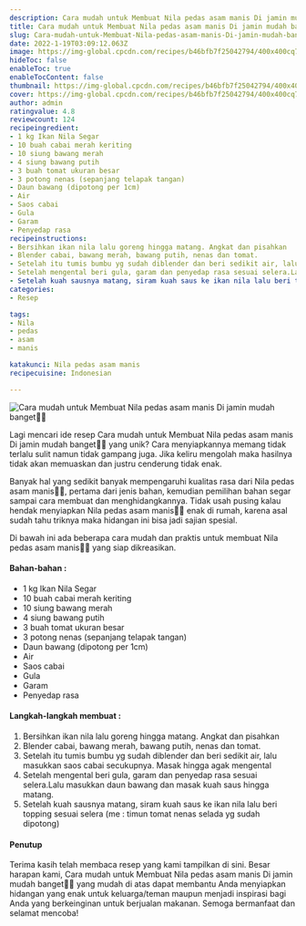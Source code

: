 ```yaml
---
description: Cara mudah untuk Membuat Nila pedas asam manis Di jamin mudah banget"
title: Cara mudah untuk Membuat Nila pedas asam manis Di jamin mudah banget
slug: Cara-mudah-untuk-Membuat-Nila-pedas-asam-manis-Di-jamin-mudah-banget
date: 2022-1-19T03:09:12.063Z
image: https://img-global.cpcdn.com/recipes/b46bfb7f25042794/400x400cq70/photo.jpg
hideToc: false
enableToc: true
enableTocContent: false
thumbnail: https://img-global.cpcdn.com/recipes/b46bfb7f25042794/400x400cq70/photo.jpg
cover: https://img-global.cpcdn.com/recipes/b46bfb7f25042794/400x400cq70/photo.jpg
author: admin
ratingvalue: 4.8
reviewcount: 124
recipeingredient:
- 1 kg Ikan Nila Segar
- 10 buah cabai merah keriting
- 10 siung bawang merah
- 4 siung bawang putih
- 3 buah tomat ukuran besar
- 3 potong nenas (sepanjang telapak tangan)
- Daun bawang (dipotong per 1cm)
- Air
- Saos cabai
- Gula
- Garam
- Penyedap rasa
recipeinstructions:
- Bersihkan ikan nila lalu goreng hingga matang. Angkat dan pisahkan
- Blender cabai, bawang merah, bawang putih, nenas dan tomat.
- Setelah itu tumis bumbu yg sudah diblender dan beri sedikit air, lalu masukkan saos cabai secukupnya. Masak hingga agak mengental
- Setelah mengental beri gula, garam dan penyedap rasa sesuai selera.Lalu masukkan daun bawang dan masak kuah saus hingga matang.
- Setelah kuah sausnya matang, siram kuah saus ke ikan nila lalu beri topping sesuai selera (me : timun tomat nenas selada yg sudah dipotong)
categories:
- Resep

tags:
- Nila
- pedas
- asam
- manis

katakunci: Nila pedas asam manis
recipecuisine: Indonesian

---
```


![Cara mudah untuk Membuat Nila pedas asam manis Di jamin mudah banget👩‍🍳](https://img-global.cpcdn.com/recipes/b46bfb7f25042794/400x400cq70/photo.jpg)

Lagi mencari ide resep Cara mudah untuk Membuat Nila pedas asam manis Di jamin mudah banget👩‍🍳 yang unik? Cara menyiapkannya memang tidak terlalu sulit namun tidak gampang juga. Jika keliru mengolah maka hasilnya tidak akan memuaskan dan justru cenderung tidak enak.

Banyak hal yang sedikit banyak mempengaruhi kualitas rasa dari Nila pedas asam manis👩‍🍳, pertama dari jenis bahan, kemudian pemilihan bahan segar sampai cara membuat dan menghidangkannya. Tidak usah pusing kalau hendak menyiapkan Nila pedas asam manis👩‍🍳 enak di rumah, karena asal sudah tahu triknya maka hidangan ini bisa jadi sajian spesial.

Di bawah ini ada beberapa cara mudah dan praktis untuk membuat Nila pedas asam manis👩‍🍳 yang siap dikreasikan.

<!--inarticleads1-->

#### Bahan-bahan :

- 1 kg Ikan Nila Segar
- 10 buah cabai merah keriting
- 10 siung bawang merah
- 4 siung bawang putih
- 3 buah tomat ukuran besar
- 3 potong nenas (sepanjang telapak tangan)
- Daun bawang (dipotong per 1cm)
- Air
- Saos cabai
- Gula
- Garam
- Penyedap rasa

<!--inarticleads2-->

#### Langkah-langkah membuat :

1. Bersihkan ikan nila lalu goreng hingga matang. Angkat dan pisahkan
1. Blender cabai, bawang merah, bawang putih, nenas dan tomat.
1. Setelah itu tumis bumbu yg sudah diblender dan beri sedikit air, lalu masukkan saos cabai secukupnya. Masak hingga agak mengental
1. Setelah mengental beri gula, garam dan penyedap rasa sesuai selera.Lalu masukkan daun bawang dan masak kuah saus hingga matang.
1. Setelah kuah sausnya matang, siram kuah saus ke ikan nila lalu beri topping sesuai selera (me : timun tomat nenas selada yg sudah dipotong)

#### Penutup

Terima kasih telah membaca resep yang kami tampilkan di sini. Besar harapan kami, Cara mudah untuk Membuat Nila pedas asam manis Di jamin mudah banget👩‍🍳 yang mudah di atas dapat membantu Anda menyiapkan hidangan yang enak untuk keluarga/teman maupun menjadi inspirasi bagi Anda yang berkeinginan untuk berjualan makanan. Semoga bermanfaat dan selamat mencoba!